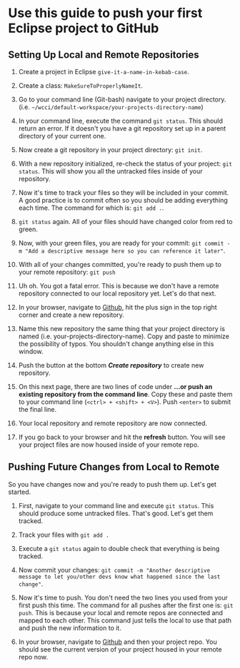 # Use this guide to push your first Eclipse project to GitHub

## Setting Up Local and Remote Repositories

1. Create a project in Eclipse `give-it-a-name-in-kebab-case`.

1. Create a class: `MakeSureToProperlyNameIt`.

1. Go to your command line (Git-bash) navigate to your project directory. (i.e. `~/wcci/default-workspace/your-projects-directory-name`)

1. In your command line, execute the command `git status`. This should return an error. If it doesn't you have a git repository set up in a parent directory of your current one.

1. Now create a git repository in your project directory: `git init`.

1. With a new repository initialized, re-check the status of your project: `git status`. This will show you all the untracked files inside of your repository.

1. Now it's time to track your files so they will be included in your commit. A good practice is to commit often so you should be adding everything each time. The command for which is: `git add .`.

1. `git status` again. All of your files should have changed color from red to green.

1. Now, with your green files, you are ready for your commit: `git commit -m "Add a descriptive message here so you can reference it later"`.

1. With all of your changes committed, you're ready to push them up to your remote repository: `git push`

1. Uh oh. You got a fatal error. This is because we don't have a remote repository connected to our local repository yet. Let's do that next.

1. In your browser, navigate to [Github](https://www.github.com), hit the plus sign in the top right corner and create a new repository.

1. Name this new repository the same thing that your project directory is named (i.e. your-projects-directory-name). Copy and paste to minimize the possibility of typos. You shouldn't change anything else in this window.

1. Push the button at the bottom ***Create repository*** to create new repository.

1. On this next page, there are two lines of code under **…or push an existing repository from the command line**. Copy these and paste them to your command line (`<ctrl> + <shift> + <V>`). Push `<enter>` to submit the final line.

1. Your local repository and remote repository are now connected.

1. If you go back to your browser and hit the **refresh** button. You will see your project files are now housed inside of your remote repo.

## Pushing Future Changes from Local to Remote

So you have changes now and you're ready to push them up. Let's get started.


1. First, navigate to your command line and execute `git status`. This should produce some untracked files. That's good. Let's get them tracked.

1. Track your files with `git add .`

1. Execute a `git status` again to double check that everything is being tracked.

1. Now commit your changes: `git commit -m "Another descriptive message to let you/other devs know what happened since the last change"`.

1. Now it's time to push. You don't need the two lines you used from your first push this time. The command for all pushes after the first one is: `git push`. This is because your local and remote repos are connected and mapped to each other. This command just tells the local to use that path and push the new information to it.

1. In your browser, navigate to [Github](https://www.github.com) and then your project repo. You should see the current version of your project housed in your remote repo now.
